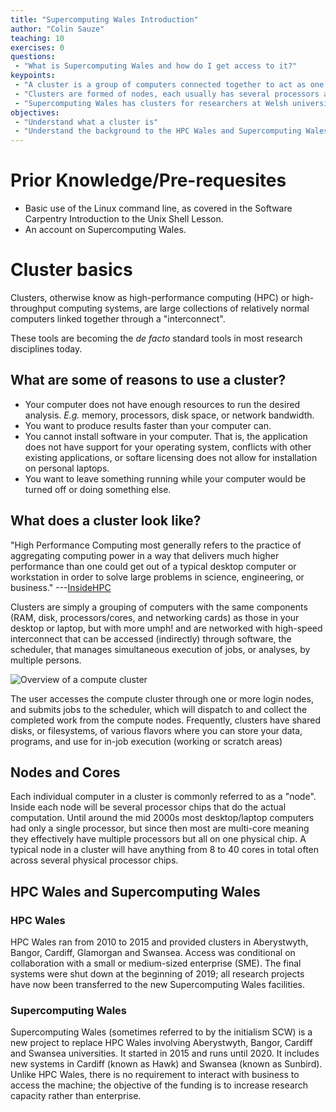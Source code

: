 ```yaml
---
title: "Supercomputing Wales Introduction"
author: "Colin Sauze"
teaching: 10
exercises: 0
questions:
 - "What is Supercomputing Wales and how do I get access to it?"
keypoints:
 - "A cluster is a group of computers connected together to act as one."
 - "Clusters are formed of nodes, each usually has several processors and 10s or hundreds of gigabytes of RAM."
 - "Supercomputing Wales has clusters for researchers at Welsh universities to use"
objectives:
 - "Understand what a cluster is"
 - "Understand the background to the HPC Wales and Supercomputing Wales projects"
---
```



# Prior Knowledge/Pre-requesites

* Basic use of the Linux command line, as covered in the Software Carpentry Introduction to the Unix Shell Lesson.
* An account on Supercomputing Wales.

# Cluster basics

Clusters, otherwise know as high-performance computing (HPC) or high-throughput computing systems, are large collections of relatively normal computers linked together through a "interconnect".

These tools are becoming the <em>de facto</em> standard tools in most research disciplines today.

## What are some of reasons to use a cluster?

* Your computer does not have enough resources to run the desired analysis. *E.g.* memory, processors, disk space, or network bandwidth.
* You want to produce results faster than your computer can.
* You cannot install software in your computer. That is, the application does not have support for your operating system, conflicts with other existing applications, or softare licensing does not allow for installation on personal laptops.
* You want to leave something running while your computer would be turned off or doing something else.


## What does a cluster look like?

"High Performance Computing most generally refers to the practice of aggregating computing power in a way that delivers much higher performance than one could get out of a typical desktop computer or workstation in order to solve large problems in science, engineering, or business." ---[InsideHPC](http://insidehpc.com/hpc-basic-training/what-is-hpc/)

Clusters are simply a grouping of computers with the same components (RAM, disk, processors/cores, and networking cards) as those in your desktop or laptop, but with more umph! and are networked with high-speed interconnect that can be accessed (indirectly) through software, the scheduler, that manages simultaneous execution of jobs, or analyses, by multiple persons.

![Overview of a compute cluster](../fig/cluster-generic.png)

The user accesses the compute cluster through one or more login nodes, and submits jobs to the scheduler, which will dispatch to and collect the completed work from the compute nodes. Frequently, clusters have shared disks, or filesystems, of various flavors where you can store your data, programs, and use for in-job execution (working or scratch areas)

## Nodes and Cores

Each individual computer in a cluster is commonly referred to as a "node". Inside each node will be several processor chips that do the actual computation. Until around the mid 2000s most desktop/laptop computers had only a single processor, but since then most are multi-core meaning they effectively have multiple processors but all on one physical chip. A typical node in a cluster will have anything from 8 to 40 cores in total often across several physical processor chips.

## HPC Wales and Supercomputing Wales

### HPC Wales

HPC Wales ran from 2010 to 2015 and provided clusters in Aberystwyth,
Bangor, Cardiff, Glamorgan and Swansea. Access was conditional on
collaboration with a small or medium-sized enterprise (SME). The final
systems were shut down at the beginning of 2019; all research projects
have now been transferred to the new Supercomputing Wales facilities.

### Supercomputing Wales

Supercomputing Wales (sometimes referred to by the initialism SCW) is
a new project to replace HPC Wales involving Aberystwyth, Bangor,
Cardiff and Swansea universities. It started in 2015 and runs
until 2020. It includes new systems in Cardiff (known as Hawk) and
Swansea (known as Sunbird). Unlike HPC Wales, there is no requirement
to interact with business to access the machine; the objective of the
funding is to increase research capacity rather than enterprise.
